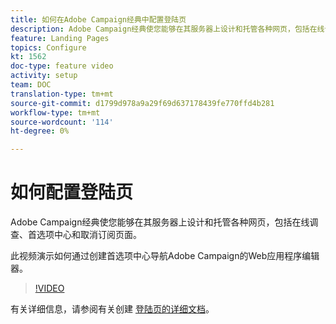 ```yaml
---
title: 如何在Adobe Campaign经典中配置登陆页
description: Adobe Campaign经典使您能够在其服务器上设计和托管各种网页，包括在线调查、首选项中心和取消订阅页面。 此视频演示如何通过创建首选项中心导航Adobe Campaign的Web应用程序编辑器。
feature: Landing Pages
topics: Configure
kt: 1562
doc-type: feature video
activity: setup
team: DOC
translation-type: tm+mt
source-git-commit: d1799d978a9a29f69d637178439fe770ffd4b281
workflow-type: tm+mt
source-wordcount: '114'
ht-degree: 0%

---
```



# 如何配置登陆页

Adobe Campaign经典使您能够在其服务器上设计和托管各种网页，包括在线调查、首选项中心和取消订阅页面。

此视频演示如何通过创建首选项中心导航Adobe Campaign的Web应用程序编辑器。

>[!VIDEO](https://video.tv.adobe.com/v/25041?quality=12)

有关详细信息，请参阅有关创建 [登陆页的详细文档](https://docs.adobe.com/content/help/en/campaign-classic/using/designing-content/editing-html-content/creating-a-landing-page.html)。
